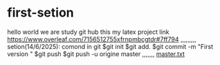# first-setion
hello world
we are study git hub
this my latex project link
https://www.overleaf.com/7156512755xfrnpmbcgtdr#7ff794
,,,,,,,,,
setion(14/6/2025):
comond in git 
$git init
$git add.
$git commit -m "First version "
$git push <name>
$git push -u origine master
,,,,,,,
[master.txt](https://github.com/user-attachments/files/20738006/master.txt)
